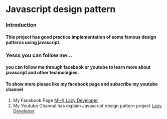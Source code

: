# Javascript design pattern

### Introduction

#### This project has good practice implementation of some famous design patterns using javascript.

### Yesss you can follow me...

#### you can follow me through facebook or youtube to learn more about javascript and other  technologies. 

#### To show more please like my facebook page and subscribe my youtube channel

1. My Facebook Page [MHK Lazy Developer](https://www.facebook.com/MHKlazyDeveloper/)
2. My Youtube Channal has explain Javascript design pattern project [Lazy Developer](https://www.youtube.com/channel/UCE-poI0-EzItmKjfvZ7OFdg?view_as=subscriber)



